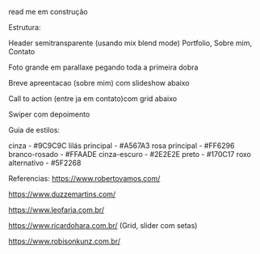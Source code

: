 read me em construção

Estrutura:

Header semitransparente (usando mix blend mode)
Portfolio, Sobre mim, Contato 

Foto grande em parallaxe pegando toda a primeira dobra

Breve apreentacao (sobre mim) com slideshow abaixo

Call to action (entre ja em contato)com grid abaixo

Swiper com depoimento


Guia de estilos:

cinza - #9C9C9C
lilás principal - #A567A3
rosa principal - #FF6296
branco-rosado - #FFAADE
cinza-escuro - #2E2E2E
preto - #170C17
roxo alternativo - #5F2268

Referencias:
https://www.robertovamos.com/

https://www.duzzemartins.com/

https://www.leofaria.com.br/

https://www.ricardohara.com.br/
(Grid, slider com setas)

https://www.robisonkunz.com.br/



